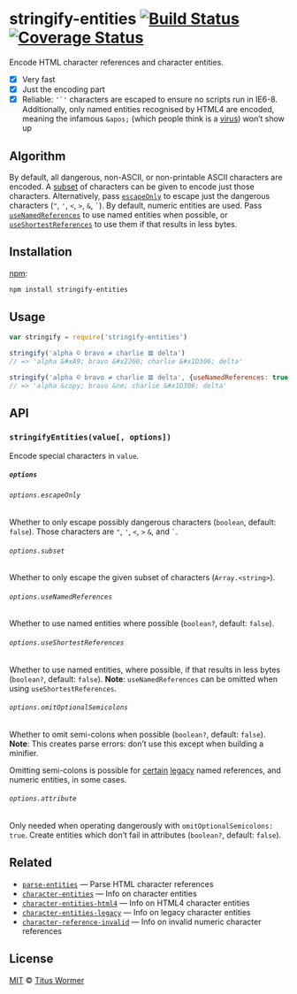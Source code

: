 # stringify-entities [![Build Status][build-badge]][build-status] [![Coverage Status][coverage-badge]][coverage-status]

Encode HTML character references and character entities.

*   [x] Very fast
*   [x] Just the encoding part
*   [x] Reliable: ``'`'`` characters are escaped to ensure no scripts
    run in IE6-8.  Additionally, only named entities recognised by HTML4
    are encoded, meaning the infamous `&apos;` (which people think is a
    [virus][]) won’t show up

## Algorithm

By default, all dangerous, non-ASCII, or non-printable ASCII characters
are encoded.  A [subset][] of characters can be given to encode just
those characters.  Alternatively, pass [`escapeOnly`][escapeonly] to
escape just the dangerous characters (`"`, `'`, `<`, `>`, `&`, `` ` ``).
By default, numeric entities are used.  Pass [`useNamedReferences`][named]
to use named entities when possible, or [`useShortestReferences`][short]
to use them if that results in less bytes.

## Installation

[npm][]:

```bash
npm install stringify-entities
```

## Usage

```js
var stringify = require('stringify-entities')

stringify('alpha © bravo ≠ charlie 𝌆 delta')
// => 'alpha &#xA9; bravo &#x2260; charlie &#x1D306; delta'

stringify('alpha © bravo ≠ charlie 𝌆 delta', {useNamedReferences: true})
// => 'alpha &copy; bravo &ne; charlie &#x1D306; delta'
```

## API

### `stringifyEntities(value[, options])`

Encode special characters in `value`.

##### `options`

###### `options.escapeOnly`

Whether to only escape possibly dangerous characters (`boolean`,
default: `false`).  Those characters are `"`, `'`, `<`, `>` `&`, and
`` ` ``.

###### `options.subset`

Whether to only escape the given subset of characters (`Array.<string>`).

###### `options.useNamedReferences`

Whether to use named entities where possible (`boolean?`, default:
`false`).

###### `options.useShortestReferences`

Whether to use named entities, where possible, if that results in less
bytes (`boolean?`, default: `false`).  **Note**: `useNamedReferences`
can be omitted when using `useShortestReferences`.

###### `options.omitOptionalSemicolons`

Whether to omit semi-colons when possible (`boolean?`, default: `false`).
**Note**: This creates parse errors: don’t use this except when building
a minifier.

Omitting semi-colons is possible for [certain][dangerous] [legacy][]
named references, and numeric entities, in some cases.

###### `options.attribute`

Only needed when operating dangerously with `omitOptionalSemicolons: true`.
Create entities which don’t fail in attributes (`boolean?`, default:
`false`).

## Related

*   [`parse-entities`](https://github.com/wooorm/parse-entities)
    — Parse HTML character references
*   [`character-entities`](https://github.com/wooorm/character-entities)
    — Info on character entities
*   [`character-entities-html4`](https://github.com/wooorm/character-entities-html4)
    — Info on HTML4 character entities
*   [`character-entities-legacy`](https://github.com/wooorm/character-entities-legacy)
    — Info on legacy character entities
*   [`character-reference-invalid`](https://github.com/wooorm/character-reference-invalid)
    — Info on invalid numeric character references

## License

[MIT][license] © [Titus Wormer][author]

<!-- Definitions -->

[build-badge]: https://img.shields.io/travis/wooorm/stringify-entities.svg

[build-status]: https://travis-ci.org/wooorm/stringify-entities

[coverage-badge]: https://img.shields.io/codecov/c/github/wooorm/stringify-entities.svg

[coverage-status]: https://codecov.io/github/wooorm/stringify-entities

[license]: LICENSE

[author]: http://wooorm.com

[npm]: https://docs.npmjs.com/cli/install

[virus]: http://www.telegraph.co.uk/technology/advice/10516839/Why-do-some-apostrophes-get-replaced-with-andapos.html

[dangerous]: dangerous.json

[legacy]: https://github.com/wooorm/character-entities-legacy

[subset]: #optionssubset

[escapeonly]: #optionsescapeonly

[named]: #optionsusenamedreferences

[short]: #optionsuseshortestreferences
